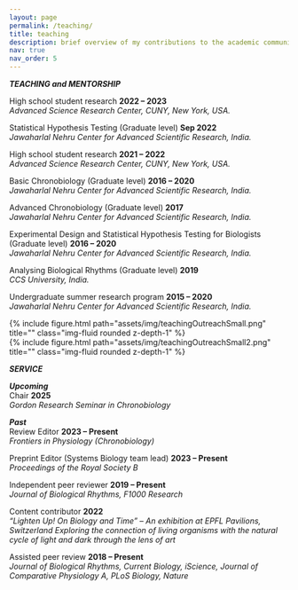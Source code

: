 ```yaml
---
layout: page
permalink: /teaching/
title: teaching
description: brief overview of my contributions to the academic community.
nav: true
nav_order: 5
---
```


<b><i>TEACHING and MENTORSHIP</i></b><br />

High school student research 	<b>2022 – 2023</b><br />
<i>Advanced Science Research Center, CUNY, New York, USA.</i>

Statistical Hypothesis Testing (Graduate level)	<b>Sep 2022</b><br />
<i>Jawaharlal Nehru Center for Advanced Scientific Research, India.</i>

High school student research 	<b>2021 – 2022</b><br />
<i>Advanced Science Research Center, CUNY, New York, USA.</i>

Basic Chronobiology (Graduate level)	<b>2016 – 2020</b><br />
<i>Jawaharlal Nehru Center for Advanced Scientific Research, India.</i>

Advanced Chronobiology (Graduate level)	<b>2017</b><br />
<i>Jawaharlal Nehru Center for Advanced Scientific Research, India.</i>

Experimental Design and Statistical Hypothesis Testing for Biologists (Graduate level)	<b>2016 – 2020</b><br />
<i>Jawaharlal Nehru Center for Advanced Scientific Research, India.</i>

Analysing Biological Rhythms (Graduate level)	<b>2019</b><br />
<i>CCS University, India.</i>

Undergraduate summer research program 	<b>2015 – 2020</b><br />
<i>Jawaharlal Nehru Center for Advanced Scientific Research, India.</i>

<div class="row">
    <div class="col-sm mt-3 mt-md-0">
        {% include figure.html path="assets/img/teachingOutreachSmall.png" title="" class="img-fluid rounded z-depth-1" %}
    </div>
    <div class="col-sm mt-3 mt-md-0">
        {% include figure.html path="assets/img/teachingOutreachSmall2.png" title="" class="img-fluid rounded z-depth-1" %}
    </div>
</div>

<b><i>SERVICE</i></b><br />

<b><i>Upcoming</i></b><br />
Chair 	<b>2025</b><br />
<i>Gordon Research Seminar in Chronobiology</i>

<b><i>Past</i></b><br />
Review Editor 	<b>2023 – Present</b><br />
<i>Frontiers in Physiology (Chronobiology)</i>

Preprint Editor (Systems Biology team lead)	<b>2023 – Present</b><br />
<i>Proceedings of the Royal Society B</i>


Independent peer reviewer 	<b>2019 – Present</b><br />
<i>Journal of Biological Rhythms, F1000 Research</i>

Content contributor 	<b>2022</b><br />
<i>“Lighten Up! On Biology and Time” – An exhibition at EPFL Pavilions, Switzerland
Exploring the connection of living organisms with the natural cycle of light and dark through the lens of art</i>

Assisted peer review 	<b>2018 – Present</b><br />
<i>Journal of Biological Rhythms, Current Biology, iScience, Journal of Comparative Physiology A, PLoS Biology, Nature</i>
